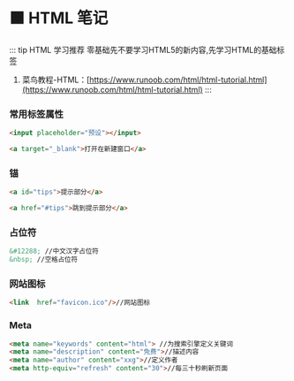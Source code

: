 # 🟧 HTML 笔记


::: tip HTML 学习推荐
零基础先不要学习HTML5的新内容,先学习HTML的基础标签
1. 菜鸟教程-HTML：[https://www.runoob.com/html/html-tutorial.html](https://www.runoob.com/html/html-tutorial.html)
::: 
### 常用标签属性
```html
<input placeholder="预设"></input>

<a target="_blank">打开在新建窗口</a>
```


### 锚
```html
<a id="tips">提示部分</a>

<a href="#tips">跳到提示部分</a>
```


### 占位符
```html
&#12288; //中文汉字占位符
&nbsp; //空格占位符
```



### 网站图标
```html
<link  href="favicon.ico"/>//网站图标
```



### Meta
```html
<meta name="keywords" content="html"> //为搜索引擎定义关键词
<meta name="description" content="免费">//描述内容
<meta name="author" content="xxg">//定义作者
<meta http-equiv="refresh" content="30">//每三十秒刷新页面
```